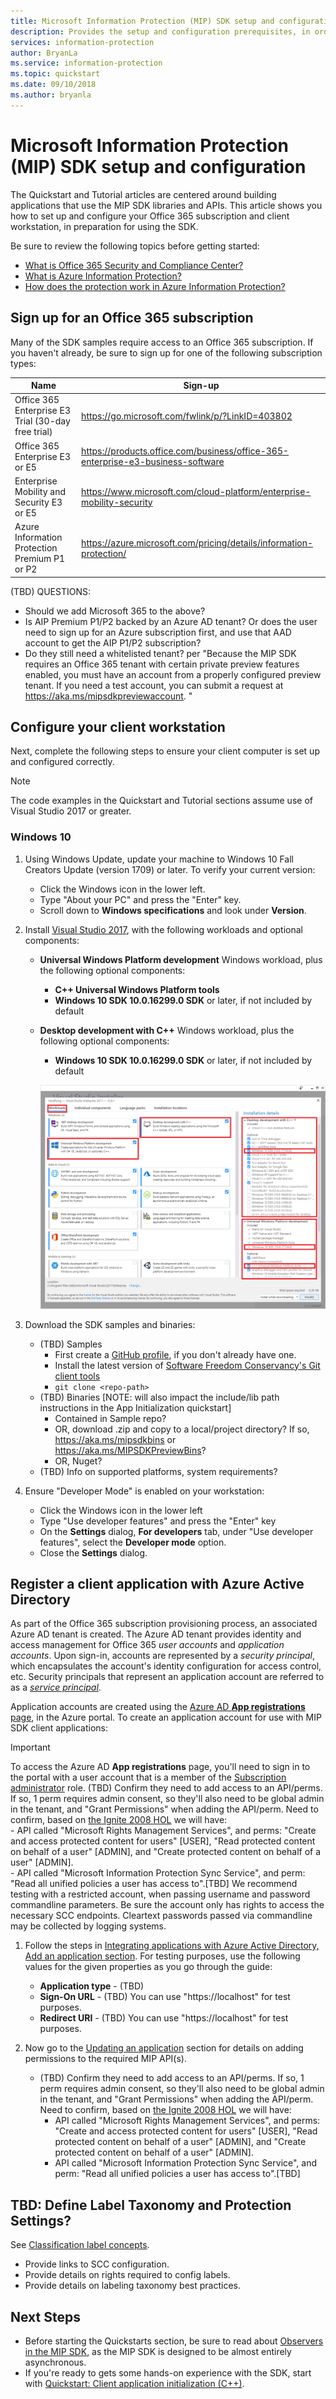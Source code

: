 ```yaml
---
title: Microsoft Information Protection (MIP) SDK setup and configuration
description: Provides the setup and configuration prerequisites, in order to use applications built with the Microsoft Information Protection SDK.
services: information-protection
author: BryanLa
ms.service: information-protection
ms.topic: quickstart
ms.date: 09/10/2018
ms.author: bryanla
---
```


# Microsoft Information Protection (MIP) SDK setup and configuration 

The Quickstart and Tutorial articles are centered around building applications that use the MIP SDK libraries and APIs. This article shows you how to set up and configure your Office 365 subscription and client workstation, in preparation for using the SDK.

Be sure to review the following topics before getting started:

* [What is Office 365 Security and Compliance Center?](https://docs.microsoft.com/office365/securitycompliance/security-and-compliance)
* [What is Azure Information Protection?](https://docs.microsoft.com/azure/information-protection/understand-explore/what-is-information-protection)
* [How does the protection work in Azure Information Protection?](https://docs.microsoft.com/azure/information-protection/understand-explore/what-is-information-protection#how-data-is-protected)

## Sign up for an Office 365 subscription

Many of the SDK samples require access to an Office 365 subscription. If you haven't already, be sure to sign up for one of the following subscription types:

| Name | Sign-up |
|------|---------|
| Office 365 Enterprise E3 Trial (30-day free trial) | https://go.microsoft.com/fwlink/p/?LinkID=403802 |
| Office 365 Enterprise E3 or E5 | https://products.office.com/business/office-365-enterprise-e3-business-software |
| Enterprise Mobility and Security E3 or E5 | https://www.microsoft.com/cloud-platform/enterprise-mobility-security |
| Azure Information Protection Premium P1 or P2 | https://azure.microsoft.com/pricing/details/information-protection/ |

(TBD) QUESTIONS:
- Should we add Microsoft 365 to the above?
- Is AIP Premium P1/P2 backed by an Azure AD tenant? Or does the user need to sign up for an Azure subscription first, and use that AAD account to get the AIP P1/P2 subscription?
- Do they still need a whitelisted tenant? per "Because the MIP SDK requires an Office 365 tenant with certain private preview features enabled, you must have an account from a properly configured preview tenant. If you need a test account, you can submit a request at https://aka.ms/mipsdkpreviewaccount. "

## Configure your client workstation

Next, complete the following steps to ensure your client computer is set up and configured correctly. 

>[!NOTE]
> The code examples in the Quickstart and Tutorial sections assume use of Visual Studio 2017 or greater.

### Windows 10

1. Using Windows Update, update your machine to Windows 10 Fall Creators Update (version 1709) or later. To  verify your current version:
    - Click the Windows icon in the lower left.
    - Type "About your PC" and press the "Enter" key.
    - Scroll down to **Windows specifications** and look under **Version**.
2. Install [Visual Studio 2017](https://visualstudio.microsoft.com/downloads/), with the following workloads and optional components:
    - **Universal Windows Platform development** Windows workload, plus the following optional components:
        - **C++ Universal Windows Platform tools**
        - **Windows 10 SDK 10.0.16299.0 SDK** or later, if not included by default
    - **Desktop development with C++** Windows workload, plus the following optional components:
        - **Windows 10 SDK 10.0.16299.0 SDK** or later, if not included by default 

        [![Visual Studio setup](media/setup-mip-client/visual-studio-install.png)](media/setup-mip-client/visual-studio-install.png#lightbox)

3. Download the SDK samples and binaries: 
    - (TBD) Samples 
        - First create a [GitHub profile](https://github.com/join), if you don't already have one.
        - Install the latest version of [Software Freedom Conservancy's Git client tools](https://git-scm.com/download/)
        - `git clone <repo-path>`
    - (TBD) Binaries [NOTE: will also impact the include/lib path instructions in the App Initialization quickstart]
        - Contained in Sample repo?
        - OR, download .zip and copy to a local/project directory? If so, https://aka.ms/mipsdkbins or https://aka.ms/MIPSDKPreviewBins?
        - OR, Nuget?
    - (TBD) Info on supported platforms, system requirements?
5. Ensure "Developer Mode" is enabled on your workstation:
    - Click the Windows icon in the lower left
    - Type "Use developer features" and press the "Enter" key
    - On the **Settings** dialog, **For developers** tab, under "Use developer features", select the **Developer mode** option.
    - Close the **Settings** dialog.

## Register a client application with Azure Active Directory

As part of the Office 365 subscription provisioning process, an associated Azure AD tenant is created. The Azure AD tenant provides identity and access management for Office 365 *user accounts* and *application accounts*. Upon sign-in, accounts are represented by a *security principal*, which encapsulates the account's identity configuration for access control, etc. Security principals that represent an application account are referred to as a [*service principal*](/azure/active-directory/develop/developer-glossary#service-principal-object). 

Application accounts are created using the [Azure AD **App registrations** page](https://ms.portal.azure.com/#blade/Microsoft_AAD_IAM/ActiveDirectoryMenuBlade/RegisteredApps), in the Azure portal. To create an application account for use with MIP SDK client applications:

   > [!IMPORTANT] 
   > To access the Azure AD **App registrations** page, you'll need to sign in to the portal with a user account that is a member of the [Subscription administrator](/azure/billing/billing-add-change-azure-subscription-administrator) role.
   > (TBD) Confirm they need to add access to an API/perms. If so, 1 perm requires admin consent, so  they'll also need to be global admin in the tenant, and "Grant Permissions" when adding the API/perm. Need to confirm, based on [the Ignite 2008 HOL](https://github.com/tommoser/Ignite-HOL-4000#app-registration) we will have:  
     - API called "Microsoft Rights Management Services", and perms: "Create and access protected content for users" [USER], "Read protected content on behalf of a user" [ADMIN], and "Create protected content on behalf of a user" [ADMIN].  
     - API called "Microsoft Information Protection Sync Service", and perm: "Read all unified policies a user has access to".[TBD]
   > We recommend testing with a restricted account, when passing username and password commandline parameters. Be sure the account only has rights to access the necessary SCC endpoints. Cleartext passwords passed via commandline may be collected by logging systems.

1. Follow the steps in [Integrating applications with Azure Active Directory, Add an application section](/azure/active-directory/develop/quickstart-v1-integrate-apps-with-azure-ad#adding-an-application). For testing purposes, use the following values for the given properties as you go through the guide: 
    - **Application type** - (TBD)
    - **Sign-On URL** - (TBD) You can use "https://localhost" for test purposes.
    - **Redirect URI** - (TBD) You can use "https://localhost" for test purposes.

2. Now go to the [Updating an application](/azure/active-directory/develop/quickstart-v1-integrate-apps-with-azure-ad#updating-an-application) section for details on adding permissions to the required MIP API(s).
    - (TBD) Confirm they need to add access to an API/perms. If so, 1 perm requires admin consent, so  they'll also need to be global admin in the tenant, and "Grant Permissions" when adding the API/perm. Need to confirm, based on [the Ignite 2008 HOL](https://github.com/tommoser/Ignite-HOL-4000#app-registration) we will have:  
      - API called "Microsoft Rights Management Services", and perms: "Create and access protected content for users" [USER], "Read protected content on behalf of a user" [ADMIN], and "Create protected content on behalf of a user" [ADMIN].  
      - API called "Microsoft Information Protection Sync Service", and perm: "Read all unified policies a user has access to".[TBD]

## TBD: Define Label Taxonomy and Protection Settings?

See [Classification label concepts](concept-classification-labels.md).

* Provide links to SCC configuration.
* Provide details on rights required to config labels.
* Provide details on labeling taxonomy best practices.

## Next Steps

- Before starting the Quickstarts section, be sure to read about [Observers in the MIP SDK](concept-async-observers.md), as the MIP SDK is designed to be almost entirely asynchronous.
- If you're ready to gets some hands-on experience with the SDK, start with [Quickstart: Client application initialization (C++)](quick-app-initialization-cpp.md).
